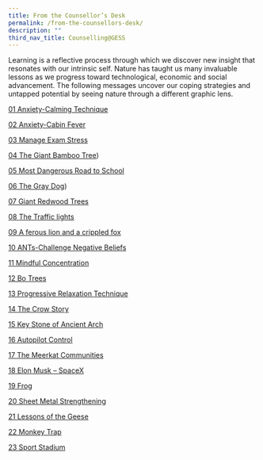 ```yaml
---
title: From the Counsellor’s Desk
permalink: /from-the-counsellors-desk/
description: ""
third_nav_title: Counselling@GESS
---
```

Learning is a reflective process through which we discover new insight that resonates with our intrinsic self. Nature has taught us many invaluable lessons as we progress toward technological, economic and social advancement. The following messages uncover our coping strategies and untapped potential by seeing nature through a different graphic lens.

[01 Anxiety-Calming Technique](/files/01-Anxiety-Calming-Technique.pdf)

[02 Anxiety-Cabin Fever](/files/02-Anxiety-Cabin-Fever.pdf)

[03 Manage Exam Stress](/files/03-Manage-Exam-Stress.pdf)

[04 The Giant Bamboo Tree](/files/04-The-Giant-Bamboo-Tree.pdf))

[05 Most Dangerous Road to School](/files/05-Most-Dangerous-Road-to-School.pdf)

[06 The Gray Dog](/files/06-The-Gray-Dog.pdf))

[07 Giant Redwood Trees](/files/07-Giant-Redwood-Trees.pdf)

[08 The Traffic lights](https://ganengsengsch.moe.edu.sg/wp-content/uploads/2020/11/08-The-Traffic-lights.pdf)

[09 A ferous lion and a crippled fox](https://ganengsengsch.moe.edu.sg/wp-content/uploads/2020/11/09-A-ferous-lion-and-a-crippled-fox.pdf)

[10 ANTs-Challenge Negative Beliefs](https://ganengsengsch.moe.edu.sg/wp-content/uploads/2020/11/10-ANTs-Challenge-Negative-Beliefs.pdf)

[11 Mindful Concentration](https://ganengsengsch.moe.edu.sg/wp-content/uploads/2020/11/11-Mindful-Concentration.pdf)

[12 Bo Trees](https://ganengsengsch.moe.edu.sg/wp-content/uploads/2020/11/12-Bo-Trees.pdf)

[13 Progressive Relaxation Technique](https://ganengsengsch.moe.edu.sg/wp-content/uploads/2020/11/13-Progressive-Relaxation-Technique.pdf)

[14 The Crow Story](https://ganengsengsch.moe.edu.sg/wp-content/uploads/2020/11/14-The-Crow-Story.pdf)

[15 Key Stone of Ancient Arch](https://ganengsengsch.moe.edu.sg/wp-content/uploads/2020/11/15-Key-Stone-of-Ancient-Arch.pdf)

[16 Autopilot Control](https://ganengsengsch.moe.edu.sg/wp-content/uploads/2020/11/16-Autopilot-Control.pdf)

[17 The Meerkat Communities](https://ganengsengsch.moe.edu.sg/wp-content/uploads/2020/11/17-The-Meerkat-Communities.pdf)

[18 Elon Musk – SpaceX](https://ganengsengsch.moe.edu.sg/wp-content/uploads/2020/11/18-Elon-Musk-SpaceX.pdf)

[19 Frog](https://ganengsengsch.moe.edu.sg/wp-content/uploads/2020/11/19-Frog.pdf)

[20 Sheet Metal Strengthening](https://ganengsengsch.moe.edu.sg/wp-content/uploads/2020/11/20-Sheet-Metal-Strengthening.pdf)

[21 Lessons of the Geese](https://ganengsengsch.moe.edu.sg/wp-content/uploads/2020/11/21-Lessons-of-the-Geese.pdf)

[22 Monkey Trap](https://ganengsengsch.moe.edu.sg/wp-content/uploads/2020/11/22-Monkey-Trap.pdf)

[23 Sport Stadium](https://ganengsengsch.moe.edu.sg/wp-content/uploads/2020/11/23-Sport-Stadium.pdf)